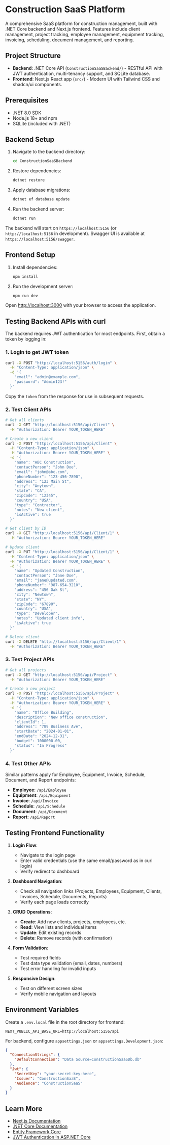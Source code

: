 # Construction SaaS Platform

A comprehensive SaaS platform for construction management, built with .NET Core backend and Next.js frontend. Features include client management, project tracking, employee management, equipment tracking, invoicing, scheduling, document management, and reporting.

## Project Structure

- **Backend**: .NET Core API (`ConstructionSaaSBackend/`) - RESTful API with JWT authentication, multi-tenancy support, and SQLite database.
- **Frontend**: Next.js React app (`src/`) - Modern UI with Tailwind CSS and shadcn/ui components.

## Prerequisites

- .NET 8.0 SDK
- Node.js 18+ and npm
- SQLite (included with .NET)

## Backend Setup

1. Navigate to the backend directory:
   ```bash
   cd ConstructionSaaSBackend
   ```

2. Restore dependencies:
   ```bash
   dotnet restore
   ```

3. Apply database migrations:
   ```bash
   dotnet ef database update
   ```

4. Run the backend server:
   ```bash
   dotnet run
   ```

The backend will start on `https://localhost:5156` (or `http://localhost:5156` in development). Swagger UI is available at `https://localhost:5156/swagger`.

## Frontend Setup

1. Install dependencies:
   ```bash
   npm install
   ```

2. Run the development server:
   ```bash
   npm run dev
   ```

Open [http://localhost:3000](http://localhost:3000) with your browser to access the application.

## Testing Backend APIs with curl

The backend requires JWT authentication for most endpoints. First, obtain a token by logging in:

### 1. Login to get JWT token
```bash
curl -X POST "http://localhost:5156/auth/login" \
  -H "Content-Type: application/json" \
  -d '{
    "email": "admin@example.com",
    "password": "Admin123!"
  }'
```

Copy the `token` from the response for use in subsequent requests.

### 2. Test Client APIs
```bash
# Get all clients
curl -X GET "http://localhost:5156/api/Client" \
  -H "Authorization: Bearer YOUR_TOKEN_HERE"

# Create a new client
curl -X POST "http://localhost:5156/api/Client" \
  -H "Content-Type: application/json" \
  -H "Authorization: Bearer YOUR_TOKEN_HERE" \
  -d '{
    "name": "ABC Construction",
    "contactPerson": "John Doe",
    "email": "john@abc.com",
    "phoneNumber": "123-456-7890",
    "address": "123 Main St",
    "city": "Anytown",
    "state": "CA",
    "zipCode": "12345",
    "country": "USA",
    "type": "Contractor",
    "notes": "New client",
    "isActive": true
  }'

# Get client by ID
curl -X GET "http://localhost:5156/api/Client/1" \
  -H "Authorization: Bearer YOUR_TOKEN_HERE"

# Update client
curl -X PUT "http://localhost:5156/api/Client/1" \
  -H "Content-Type: application/json" \
  -H "Authorization: Bearer YOUR_TOKEN_HERE" \
  -d '{
    "name": "Updated Construction",
    "contactPerson": "Jane Doe",
    "email": "jane@updated.com",
    "phoneNumber": "987-654-3210",
    "address": "456 Oak St",
    "city": "Newtown",
    "state": "NY",
    "zipCode": "67890",
    "country": "USA",
    "type": "Developer",
    "notes": "Updated client info",
    "isActive": true
  }'

# Delete client
curl -X DELETE "http://localhost:5156/api/Client/1" \
  -H "Authorization: Bearer YOUR_TOKEN_HERE"
```

### 3. Test Project APIs
```bash
# Get all projects
curl -X GET "http://localhost:5156/api/Project" \
  -H "Authorization: Bearer YOUR_TOKEN_HERE"

# Create a new project
curl -X POST "http://localhost:5156/api/Project" \
  -H "Content-Type: application/json" \
  -H "Authorization: Bearer YOUR_TOKEN_HERE" \
  -d '{
    "name": "Office Building",
    "description": "New office construction",
    "clientId": 1,
    "address": "789 Business Ave",
    "startDate": "2024-01-01",
    "endDate": "2024-12-31",
    "budget": 1000000.00,
    "status": "In Progress"
  }'
```

### 4. Test Other APIs
Similar patterns apply for Employee, Equipment, Invoice, Schedule, Document, and Report endpoints:

- **Employee**: `/api/Employee`
- **Equipment**: `/api/Equipment`
- **Invoice**: `/api/Invoice`
- **Schedule**: `/api/Schedule`
- **Document**: `/api/Document`
- **Report**: `/api/Report`

## Testing Frontend Functionality

1. **Login Flow**:
   - Navigate to the login page
   - Enter valid credentials (use the same email/password as in curl login)
   - Verify redirect to dashboard

2. **Dashboard Navigation**:
   - Check all navigation links (Projects, Employees, Equipment, Clients, Invoices, Schedule, Documents, Reports)
   - Verify each page loads correctly

3. **CRUD Operations**:
   - **Create**: Add new clients, projects, employees, etc.
   - **Read**: View lists and individual items
   - **Update**: Edit existing records
   - **Delete**: Remove records (with confirmation)

4. **Form Validation**:
   - Test required fields
   - Test data type validation (email, dates, numbers)
   - Test error handling for invalid inputs

5. **Responsive Design**:
   - Test on different screen sizes
   - Verify mobile navigation and layouts

## Environment Variables

Create a `.env.local` file in the root directory for frontend:

```
NEXT_PUBLIC_API_BASE_URL=http://localhost:5156/api
```

For backend, configure `appsettings.json` or `appsettings.Development.json`:

```json
{
  "ConnectionStrings": {
    "DefaultConnection": "Data Source=ConstructionSaaSDb.db"
  },
  "Jwt": {
    "SecretKey": "your-secret-key-here",
    "Issuer": "ConstructionSaaS",
    "Audience": "ConstructionSaaS"
  }
}
```

## Learn More

- [Next.js Documentation](https://nextjs.org/docs)
- [.NET Core Documentation](https://docs.microsoft.com/en-us/dotnet/core/)
- [Entity Framework Core](https://docs.microsoft.com/en-us/ef/core/)
- [JWT Authentication in ASP.NET Core](https://docs.microsoft.com/en-us/aspnet/core/security/authentication/jwt)
